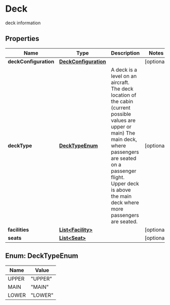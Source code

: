

# Deck

deck information

## Properties

| Name | Type | Description | Notes |
|------------ | ------------- | ------------- | -------------|
|**deckConfiguration** | [**DeckConfiguration**](DeckConfiguration.md) |  |  [optional] |
|**deckType** | [**DeckTypeEnum**](#DeckTypeEnum) | A deck is a level on an aircraft. The deck location of the cabin (current possible values are upper or main) The main deck, where passengers are seated on a passenger flight. Upper deck is above the main deck where more passengers are seated. |  [optional] |
|**facilities** | [**List&lt;Facility&gt;**](Facility.md) |  |  [optional] |
|**seats** | [**List&lt;Seat&gt;**](Seat.md) |  |  [optional] |



## Enum: DeckTypeEnum

| Name | Value |
|---- | -----|
| UPPER | &quot;UPPER&quot; |
| MAIN | &quot;MAIN&quot; |
| LOWER | &quot;LOWER&quot; |



